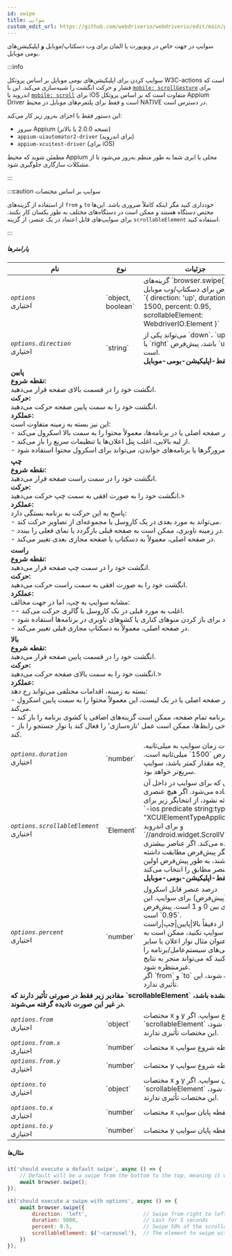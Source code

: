 ```yaml
---
id: swipe
title: سوایپ
custom_edit_url: https://github.com/webdriverio/webdriverio/edit/main/packages/webdriverio/src/commands/mobile/swipe.ts
---
```


سوایپ در جهت خاص در ویوپورت یا المان برای وب دسکتاپ/موبایل <strong>و</strong> اپلیکیشن‌های بومی موبایل.

:::info

سوایپ کردن برای اپلیکیشن‌های بومی موبایل بر اساس پروتکل W3C-actions است که فشار و حرکت انگشت را شبیه‌سازی می‌کند.
این با [`mobile: scrollGesture`](https://github.com/appium/appium-uiautomator2-driver/blob/master/docs/android-mobile-gestures.md#mobile-scrollgesture) برای اندروید
یا [`mobile: scroll`](https://appium.github.io/appium-xcuitest-driver/latest/reference/execute-methods/#mobile-scroll) برای iOS متفاوت است که بر اساس پروتکل Appium Driver است و
فقط برای پلتفرم‌های موبایل در محیط NATIVE در دسترس است.

این دستور فقط با اجزای به‌روز زیر کار می‌کند:
 - سرور Appium (نسخه 2.0.0 یا بالاتر)
 - `appium-uiautomator2-driver` (برای اندروید)
 - `appium-xcuitest-driver` (برای iOS)

مطمئن شوید که محیط Appium محلی یا ابری شما به طور منظم به‌روز می‌شود تا از مشکلات سازگاری جلوگیری شود.

:::

:::caution سوایپ بر اساس مختصات

از استفاده از گزینه‌های `from` و `to` خودداری کنید مگر اینکه کاملاً ضروری باشد. این‌ها مختص دستگاه هستند و ممکن است در دستگاه‌های مختلف به طور یکسان کار نکنند.
برای سوایپ‌های قابل اعتماد در یک عنصر، از گزینه `scrollableElement` استفاده کنید.

:::

##### پارامترها

<table>
  <thead>
    <tr>
      <th>نام</th><th>نوع</th><th>جزئیات</th>
    </tr>
  </thead>
  <tbody>
    <tr>
      <td><code><var>options</var></code><br /><span className="label labelWarning">اختیاری</span></td>
      <td>`object, boolean`</td>
      <td>گزینه‌های `browser.swipe()`. پیش‌فرض برای دسکتاپ/وب موبایل: <br/> `{ direction: 'up', duration: 1500, percent: 0.95, scrollableElement: WebdriverIO.Element }`</td>
    </tr>
    <tr>
      <td><code><var>options.direction</var></code><br /><span className="label labelWarning">اختیاری</span></td>
      <td>`string`</td>
      <td>می‌تواند یکی از `down`، `up`، `left` یا `right` باشد، پیش‌فرض `up` است. <br /><strong>فقط-اپلیکیشن-بومی-موبایل</strong></td>
    </tr>
    <tr>
                      <td colspan="3"><strong>پایین</strong><br /><strong>نقطه شروع:</strong><br/>انگشت خود را در قسمت بالای صفحه قرار می‌دهید.<br/><strong>حرکت:</strong><br/>انگشت خود را به سمت پایین صفحه حرکت می‌دهید.<br/><strong>عملکرد:</strong><br/>این نیز بسته به زمینه متفاوت است:<br />- در صفحه اصلی یا در برنامه‌ها، معمولاً محتوا را به سمت بالا اسکرول می‌کند.<br />- از لبه بالایی، اغلب پنل اعلان‌ها یا تنظیمات سریع را باز می‌کند.<br />- در مرورگرها یا برنامه‌های خواندن، می‌تواند برای اسکرول محتوا استفاده شود.</td>
            </tr>
    <tr>
                      <td colspan="3"><strong>چپ</strong><br /><strong>نقطه شروع:</strong><br/>انگشت خود را در سمت راست صفحه قرار می‌دهید.<br/><strong>حرکت:</strong><br/>انگشت خود را به صورت افقی به سمت چپ حرکت می‌دهید.><br/><strong>عملکرد:</strong><br/>پاسخ به این حرکت به برنامه بستگی دارد:<br />- می‌تواند به مورد بعدی در یک کاروسل یا مجموعه‌ای از تصاویر حرکت کند.<br />- در زمینه ناوبری، ممکن است به صفحه قبلی بازگردد یا نمای فعلی را ببندد.<br />- در صفحه اصلی، معمولاً به دسکتاپ یا صفحه مجازی بعدی تغییر می‌کند.</td>
            </tr>
    <tr>
                      <td colspan="3"><strong>راست</strong><br /><strong>نقطه شروع:</strong><br/>انگشت خود را در سمت چپ صفحه قرار می‌دهید.<br/><strong>حرکت:</strong><br/>انگشت خود را به صورت افقی به سمت راست حرکت می‌دهید.<br/><strong>عملکرد:</strong><br/>مشابه سوایپ به چپ، اما در جهت مخالف:<br />-- اغلب به مورد قبلی در یک کاروسل یا گالری حرکت می‌کند.<br />- می‌تواند برای باز کردن منوهای کناری یا کشوهای ناوبری در برنامه‌ها استفاده شود.<br />- در صفحه اصلی، معمولاً به دسکتاپ مجازی قبلی تغییر می‌کند.</td>
            </tr>
    <tr>
                      <td colspan="3"><strong>بالا</strong><br /><strong>نقطه شروع:</strong><br/>انگشت خود را در قسمت پایین صفحه قرار می‌دهید.<br/><strong>حرکت:</strong><br/>انگشت خود را به سمت بالای صفحه حرکت می‌دهید.><br/><strong>عملکرد:</strong><br/>بسته به زمینه، اقدامات مختلفی می‌تواند رخ دهد:<br />- در صفحه اصلی یا در یک لیست، این معمولاً محتوا را به سمت پایین اسکرول می‌کند.<br />- در یک برنامه تمام صفحه، ممکن است گزینه‌های اضافی یا کشوی برنامه را باز کند.<br />- در برخی رابط‌ها، ممکن است عمل 'تازه‌سازی' را فعال کند یا نوار جستجو را باز کند.</td>
            </tr>
    <tr>
      <td><code><var>options.duration</var></code><br /><span className="label labelWarning">اختیاری</span></td>
      <td>`number`</td>
      <td>مدت زمان سوایپ به میلی‌ثانیه. پیش‌فرض `1500` میلی‌ثانیه است. هرچه مقدار کمتر باشد، سوایپ سریع‌تر خواهد بود.</td>
    </tr>
    <tr>
      <td><code><var>options.scrollableElement</var></code><br /><span className="label labelWarning">اختیاری</span></td>
      <td>`Element`</td>
      <td>عنصری که برای سوایپ در داخل آن استفاده می‌شود. اگر هیچ عنصری ارائه نشود، از انتخابگر زیر برای iOS `-ios predicate string:type == "XCUIElementTypeApplication"` و برای اندروید `//android.widget.ScrollView'` استفاده می‌کند. اگر عناصر بیشتری با انتخابگر پیش‌فرض مطابقت داشته باشند، به طور پیش‌فرض اولین عنصر مطابق را انتخاب می‌کند. <br /> <strong>فقط-اپلیکیشن-بومی-موبایل</strong></td>
    </tr>
    <tr>
      <td><code><var>options.percent</var></code><br /><span className="label labelWarning">اختیاری</span></td>
      <td>`number`</td>
      <td>درصد عنصر قابل اسکرول (پیش‌فرض) برای سوایپ. این مقداری بین 0 و 1 است. پیش‌فرض `0.95` است.<br /><strong>هرگز</strong> از دقیقاً بالا|پایین|چپ|راست صفحه سوایپ نکنید، ممکن است به عنوان مثال نوار اعلان یا سایر ویژگی‌های سیستم‌عامل/برنامه را فعال کنید که می‌تواند منجر به نتایج غیرمنتظره شود.<br />اگر `from` و `to` ارائه شوند، این تأثیری ندارد.</td>
    </tr>
    <tr>
              <td colspan="3"><strong>مقادیر زیر <strong>فقط</strong> در صورتی تأثیر دارند که `scrollableElement` ارائه <strong>نشده</strong> باشد، در غیر این صورت نادیده گرفته می‌شوند.</strong></td>
            </tr>
    <tr>
      <td><code><var>options.from</var></code><br /><span className="label labelWarning">اختیاری</span></td>
      <td>`object`</td>
      <td>مختصات x و y شروع سوایپ. اگر `scrollableElement` ارائه شود، این مختصات تأثیری ندارند.</td>
    </tr>
    <tr>
      <td><code><var>options.from.x</var></code><br /><span className="label labelWarning">اختیاری</span></td>
      <td>`number`</td>
      <td>مختصات x نقطه شروع سوایپ.</td>
    </tr>
    <tr>
      <td><code><var>options.from.y</var></code><br /><span className="label labelWarning">اختیاری</span></td>
      <td>`number`</td>
      <td>مختصات y نقطه شروع سوایپ.</td>
    </tr>
    <tr>
      <td><code><var>options.to</var></code><br /><span className="label labelWarning">اختیاری</span></td>
      <td>`object`</td>
      <td>مختصات x و y پایان سوایپ. اگر `scrollableElement` ارائه شود، این مختصات تأثیری ندارند.</td>
    </tr>
    <tr>
      <td><code><var>options.to.x</var></code><br /><span className="label labelWarning">اختیاری</span></td>
      <td>`number`</td>
      <td>مختصات x نقطه پایان سوایپ.</td>
    </tr>
    <tr>
      <td><code><var>options.to.y</var></code><br /><span className="label labelWarning">اختیاری</span></td>
      <td>`number`</td>
      <td>مختصات y نقطه پایان سوایپ.</td>
    </tr>
  </tbody>
</table>

##### مثال‌ها

```js title="swipe.js"
it('should execute a default swipe', async () => {
    // Default will be a swipe from the bottom to the top, meaning it will swipe UP
    await browser.swipe();
});

```

```js title="swipe.with.options.js"
it('should execute a swipe with options', async () => {
    await browser.swipe({
        direction: 'left',                  // Swipe from right to left
        duration: 5000,                     // Last for 5 seconds
        percent: 0.5,                       // Swipe 50% of the scrollableElement
        scrollableElement: $('~carousel'),  // The element to swipe within
    })
});
```